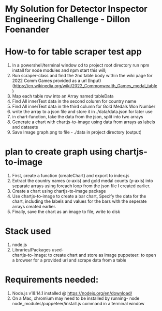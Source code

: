 # My Solution for Detector Inspector Engineering Challenge - Dillon Foenander

# How-to for table scraper test app
1. In a powershell/terminal window cd to project root directory run npm install for node modules and npm start this will;
2. Run scraper-class and find the 2nd table body within the wiki page for 2022 Comm Games provided as a url (Input)(https://en.wikipedia.org/wiki/2022_Commonwealth_Games_medal_table)
3. Map each table row into an Array named tableData
4. Find All innerText data in the second column for country name
5. Find All innerText data in the third column for Gold Medals Won Number
6. write the array to a json file and store it in ./data/data.json for later use
7. in chart-function, take the data from the json, split into two arrays
8. Generate a chart with chartjs-to-image using data from arrays as labels and datasets
9. Save Image graph.png to file - ./data in project directory (output)

# plan to create graph using chartjs-to-image
1. First, create a function (createChart) and export to index.js
2. Extract the country names (x-axis) and gold medal counts (y-axis) into separate arrays using foreach loop from the json file I created earlier.
3. Create a chart using chartjs-to-image package
4. Use chartjs-to-image to create a bar chart, Specify the data for the chart, including the labels and values for the bars with the seperate arrays created earlier.
5. Finally, save the chart as an image to file, write to disk

# Stack used
1. node.js
2. Libraries/Packages used-     
    chartjs-to-image: to create chart and store as image
    puppeteer: to open a browser for a provided url and scrape data from a table

# Requirements needed:
1. Node.js v18.14.1 installed @ https://nodejs.org/en/download/
2. On a Mac, chromium may need to be installed by running- node node_modules/puppeteer/install.js command in a terminal window
